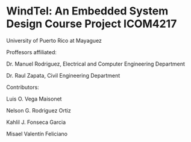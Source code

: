 # WindTel: An Embedded System Design Course Project ICOM4217

University of Puerto Rico at Mayaguez

Proffesors affiliated:

Dr. Manuel Rodriguez, Electrical and Computer Engineering Department

Dr. Raul Zapata, Civil Engineering Department

Contributors:

Luis O. Vega Maisonet

Nelson G. Rodriguez Ortiz

Kahlil J. Fonseca Garcia

Misael Valentín Feliciano
